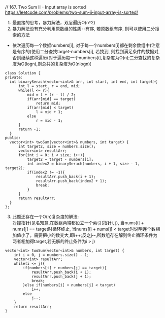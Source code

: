 // 167. Two Sum II - Input array is sorted
https://leetcode.com/problems/two-sum-ii-input-array-is-sorted/  

1. 最直接的思考，暴力解法，双层遍历O(n^2)  
2. 暴力解法没有充分利用原数组的性质--有序, 若原数组有序, 则可以使用二分搜索的方法
  * 依次遍历每一个数据numbers[i], 对于每一个numbers[i]都在剩余数组中(注意是有序的)使用二分查找target-numbers[i], 若找到, 则找到满足条件的数据对,否则继续这种遍历(对于遍历每一个numbers[i],复杂度为O(n);二分查找的复杂度为O(logn),则总共的复杂度为O(nlogn))
  ```
  class Solution {
  private:
    int binarySerach(vector<int>& arr, int start, int end, int target){
        int l = start, r = end, mid;
        while(l <= r){
            mid = l + (r - l) / 2;
            if(arr[mid] == target)
                return mid;
            if(arr[mid] < target)
                l = mid + 1;
            else
                r = mid - 1;
        }
        return -1;
    }
  public:
    vector<int> twoSum(vector<int>& numbers, int target) {
        int target2, size = numbers.size();
        vector<int> resultArr;
        for(int i = 0; i < size; i++){
            target2 = target - numbers[i];
            int index2 = binarySerach(numbers, i + 1, size - 1, target2);
            if(index2 != -1){
                resultArr.push_back(i + 1);
                resultArr.push_back(index2 + 1);
                break;
            }
        }
        return resultArr;
    }
  };
  ```
  3. 此题还存在一个O(n)复杂度的解法:  
  对撞指针(见名知意,在数组两端都设立一个索引(指针i, j), 当nums[i] + nums[j] == target时循环终止, 当nums[i] + nums[j] < target时说明连个数相加值小了，需要把小的数变大,即i++;反之j--,所数组存在解则终止循环条件为两者相加得target,若无解的终止条件为i > j)
  ```
  vector<int> twoSum(vector<int>& numbers, int target) {
      int i = 0, j = numbers.size() - 1;
      vector<int> resultArr;
      while(i <= j){
          if(numbers[i] + numbers[j] == target){
              resultArr.push_back(i + 1);
              resultArr.push_back(j + 1);
              break;
          }else if(numbers[i] + numbers[j] < target)
              i++;
          else
              j--;
      }
      return resultArr;
  }
  ```